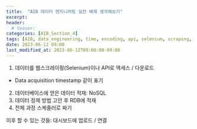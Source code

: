 ```yaml
---
title:  "AIB 데이터 엔지니어링 실전 예제 생각해보기"
excerpt:
header:
  # teaser:
categories: [AIB_Section_4]
tags: [AIB, data_engineering, time, encoding, api, selenium, scraping, db, scheduler]
date: 2023-06-12 09:00
last_modified_at: 2023-06-12T09:00:00-09:00
---
```


1. 데이터를 웹스크레이핑(Selenium)이나 API로 액세스 / 다운로드
  - Data acquisition timestamp 같이 표기
2. 데이터베이스에 얻은 데이터 적재: NoSQL
3. 데이터 정제 방법 고안 후 RDB에 적재
4. 전체 과정 스케줄러로 짜기

이후 할 수 있는 것들: 대시보드에 업로드 / 연결